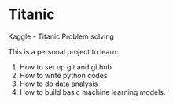 # Titanic
Kaggle - Titanic Problem solving

This is a personal project to learn:

  1. How to set up git and github
  2. How to write python codes
  3. How to do data analysis
  4. How to build basic machine learning models. 
